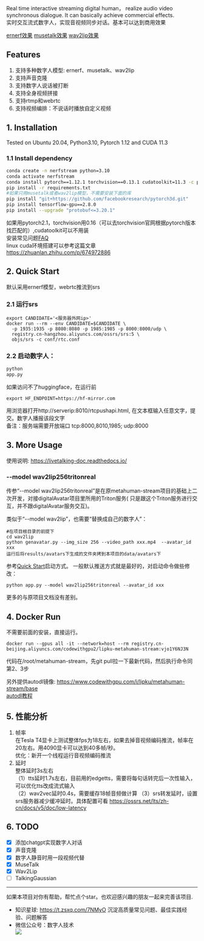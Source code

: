 Real time interactive streaming digital human， realize audio video synchronous dialogue. It can basically achieve
commercial effects.  
实时交互流式数字人，实现音视频同步对话。基本可以达到商用效果

[ernerf效果](https://www.bilibili.com/video/BV1PM4m1y7Q2/)  [musetalk效果](https://www.bilibili.com/video/BV1gm421N7vQ/)  [wav2lip效果](https://www.bilibili.com/video/BV1Bw4m1e74P/)

## Features

1. 支持多种数字人模型: ernerf、musetalk、wav2lip
2. 支持声音克隆
3. 支持数字人说话被打断
4. 支持全身视频拼接
5. 支持rtmp和webrtc
6. 支持视频编排：不说话时播放自定义视频

## 1. Installation

Tested on Ubuntu 20.04, Python3.10, Pytorch 1.12 and CUDA 11.3

### 1.1 Install dependency

```bash
conda create -n nerfstream python=3.10
conda activate nerfstream
conda install pytorch==1.12.1 torchvision==0.13.1 cudatoolkit=11.3 -c pytorch
pip install -r requirements.txt
#如果只用musetalk或者wav2lip模型，不需要安装下面的库
pip install "git+https://github.com/facebookresearch/pytorch3d.git"
pip install tensorflow-gpu==2.8.0
pip install --upgrade "protobuf<=3.20.1"
```

如果用pytorch2.1，torchvision用0.16（可以去torchvision官网根据pytorch版本找匹配的）,cudatoolkit可以不用装  
安装常见问题[FAQ](/assets/faq.md)  
linux cuda环境搭建可以参考这篇文章 https://zhuanlan.zhihu.com/p/674972886

## 2. Quick Start

默认采用ernerf模型，webrtc推流到srs

### 2.1 运行srs

```
export CANDIDATE='<服务器外网ip>'
docker run --rm --env CANDIDATE=$CANDIDATE \
  -p 1935:1935 -p 8080:8080 -p 1985:1985 -p 8000:8000/udp \
  registry.cn-hangzhou.aliyuncs.com/ossrs/srs:5 \
  objs/srs -c conf/rtc.conf
```

### 2.2 启动数字人：

```python
python
app.py
```

如果访问不了huggingface，在运行前

```
export HF_ENDPOINT=https://hf-mirror.com
```

用浏览器打开http://serverip:8010/rtcpushapi.html, 在文本框输入任意文字，提交。数字人播报该段文字  
备注：服务端需要开放端口 tcp:8000,8010,1985; udp:8000

## 3. More Usage

使用说明: <https://livetalking-doc.readthedocs.io/>

### --model wav2lip256tritonreal

传参“--model wav2lip256tritonreal”是在原metahuman-stream项目的基础上二次开发，对接digitalAvatar项目里所用的Triton服务(
只是跟这个Triton服务进行交互，并不跟digitalAvatar服务交互)。

类似于“--model wav2lip”，也需要“替换成自己的数字人”：

```shell
#在项目根目录的前提下
cd wav2lip
python genavatar.py --img_size 256 --video_path xxx.mp4  --avatar_id xxx
运行后将results/avatars下生成的文件夹拷到本项目的data/avatars下
```

参考[Quick Start](https://livetalking-doc.readthedocs.io/en/latest/quickstart.html#quick-start)启动方式。
一般默认推送方式就是最好的，对启动命令做些修改：

```shell
python app.py --model wav2lip256tritonreal --avatar_id xxx
```

更多的与原项目文档没有差别。

## 4. Docker Run

不需要前面的安装，直接运行。

```
docker run --gpus all -it --network=host --rm registry.cn-beijing.aliyuncs.com/codewithgpu2/lipku-metahuman-stream:vjo1Y6NJ3N
```

代码在/root/metahuman-stream，先git pull拉一下最新代码，然后执行命令同第2、3步

另外提供autodl镜像: <https://www.codewithgpu.com/i/lipku/metahuman-stream/base>   
[autodl教程](autodl/README.md)

## 5. 性能分析

1. 帧率  
   在Tesla T4显卡上测试整体fps为18左右，如果去掉音视频编码推流，帧率在20左右。用4090显卡可以达到40多帧/秒。  
   优化：新开一个线程运行音视频编码推流
2. 延时  
   整体延时3s左右  
   （1）tts延时1.7s左右，目前用的edgetts，需要将每句话转完后一次性输入，可以优化tts改成流式输入  
   （2）wav2vec延时0.4s，需要缓存18帧音频做计算
   （3）srs转发延时，设置srs服务器减少缓冲延时。具体配置可看 https://ossrs.net/lts/zh-cn/docs/v5/doc/low-latency

## 6. TODO

- [x] 添加chatgpt实现数字人对话
- [x] 声音克隆
- [x] 数字人静音时用一段视频代替
- [x] MuseTalk
- [x] Wav2Lip
- [ ] TalkingGaussian

---
如果本项目对你有帮助，帮忙点个star。也欢迎感兴趣的朋友一起来完善该项目.

* 知识星球: https://t.zsxq.com/7NMyO 沉淀高质量常见问题、最佳实践经验、问题解答
* 微信公众号：数字人技术  
  ![](https://mmbiz.qpic.cn/sz_mmbiz_jpg/l3ZibgueFiaeyfaiaLZGuMGQXnhLWxibpJUS2gfs8Dje6JuMY8zu2tVyU9n8Zx1yaNncvKHBMibX0ocehoITy5qQEZg/640?wxfrom=12&tp=wxpic&usePicPrefetch=1&wx_fmt=jpeg&amp;from=appmsg)  

